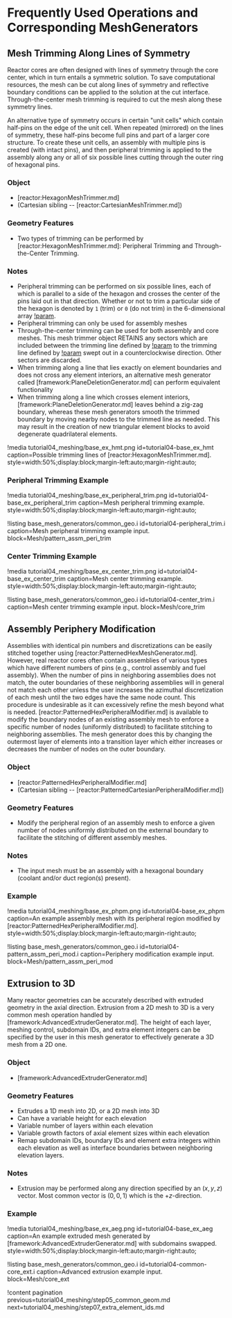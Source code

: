 # Frequently Used Operations and Corresponding MeshGenerators

## Mesh Trimming Along Lines of Symmetry

Reactor cores are often designed with lines of symmetry through the core center, which in turn entails a symmetric solution. To save computational resources, the mesh can be cut along lines of symmetry and reflective boundary conditions can be applied to the solution at the cut interface. Through-the-center mesh trimming is required to cut the mesh along these symmetry lines.

An alternative type of symmetry occurs in certain "unit cells" which contain half-pins on the edge of the unit cell. When repeated (mirrored) on the lines of symmetry, these half-pins become full pins and part of a larger core structure. To create these unit cells, an assembly with multiple pins is created (with intact pins), and then peripheral trimming is applied to the assembly along any or all of six possible lines cutting through the outer ring of hexagonal pins.

### Object

- [reactor:HexagonMeshTrimmer.md]
- (Cartesian sibling -- [reactor:CartesianMeshTrimmer.md])

### Geometry Features

- Two types of trimming can be performed by [reactor:HexagonMeshTrimmer.md]: Peripheral Trimming and Through-the-Center Trimming.

### Notes

- Peripheral trimming can be performed on six possible lines, each of which is parallel to a side of the hexagon and crosses the center of the pins laid out in that direction. Whether or not to trim a particular side of the hexagon is denoted by `1` (trim) or `0` (do not trim) in the 6-dimensional array [!param](/Mesh/HexagonMeshTrimmer/trim_peripheral_region).
- Peripheral trimming can only be used for assembly meshes
- Through-the-center trimming can be used for both assembly and core meshes. This mesh trimmer object RETAINS any sectors which are included between the trimming line defined by [!param](/Mesh/HexagonMeshTrimmer/center_trim_starting_index) to the trimming line defined by [!param](/Mesh/HexagonMeshTrimmer/center_trim_ending_index) swept out in a counterclockwise direction. Other sectors are discarded.
- When trimming along a line that lies exactly on element boundaries and does not cross any element interiors, an alternative mesh generator called [framework:PlaneDeletionGenerator.md] can perform equivalent functionality
- When trimming along a line which crosses element interiors, [framework:PlaneDeletionGenerator.md] leaves behind a zig-zag boundary, whereas these mesh generators smooth the trimmed boundary by moving nearby nodes to the trimmed line as needed. This may result in the creation of new triangular element blocks to avoid degenerate quadrilateral elements.

!media tutorial04_meshing/base_ex_hmt.png
       id=tutorial04-base_ex_hmt
       caption=Possible trimming lines of [reactor:HexagonMeshTrimmer.md].
       style=width:50%;display:block;margin-left:auto;margin-right:auto;

### Peripheral Trimming Example

!media tutorial04_meshing/base_ex_peripheral_trim.png
       id=tutorial04-base_ex_peripheral_trim
       caption=Mesh peripheral trimming example.
       style=width:50%;display:block;margin-left:auto;margin-right:auto;

!listing base_mesh_generators/common_geo.i
         id=tutorial04-peripheral_trim.i
         caption=Mesh peripheral trimming example input.
         block=Mesh/pattern_assm_peri_trim

### Center Trimming Example

!media tutorial04_meshing/base_ex_center_trim.png
       id=tutorial04-base_ex_center_trim
       caption=Mesh center trimming example.
       style=width:50%;display:block;margin-left:auto;margin-right:auto;

!listing base_mesh_generators/common_geo.i
         id=tutorial04-center_trim.i
         caption=Mesh center trimming example input.
         block=Mesh/core_trim

## Assembly Periphery Modification

Assemblies with identical pin numbers and discretizations can be easily stitched together using [reactor:PatternedHexMeshGenerator.md]. However, real reactor cores often contain assemblies of various types which have different numbers of pins (e.g., control assembly and fuel assembly). When the number of pins in neighboring assemblies does not match, the outer boundaries of these neighboring assemblies will in general not match each other unless the user increases the azimuthal discretization of each mesh until the two edges have the same node count. This procedure is undesirable as it can excessively refine the mesh beyond what is needed. [reactor:PatternedHexPeripheralModifier.md] is available to modify the boundary nodes of an existing assembly mesh to enforce a specific number of nodes (uniformly distributed) to facilitate stitching to neighboring assemblies. The mesh generator does this by changing the outermost layer of elements into a transition layer which either increases or decreases the number of nodes on the outer boundary.

### Object

- [reactor:PatternedHexPeripheralModifier.md]
- (Cartesian sibling -- [reactor:PatternedCartesianPeripheralModifier.md])

### Geometry Features

- Modify the peripheral region of an assembly mesh to enforce a given number of nodes uniformly distributed on the external boundary to facilitate the stitching of different assembly meshes.

### Notes

- The input mesh must be an assembly with a hexagonal boundary (coolant and/or duct region(s) present).

### Example

!media tutorial04_meshing/base_ex_phpm.png
       id=tutorial04-base_ex_phpm
       caption=An example assembly mesh with its peripheral region modified by [reactor:PatternedHexPeripheralModifier.md].
       style=width:50%;display:block;margin-left:auto;margin-right:auto;

!listing base_mesh_generators/common_geo.i
         id=tutorial04-pattern_assm_peri_mod.i
         caption=Periphery modification example input.
         block=Mesh/pattern_assm_peri_mod

## Extrusion to 3D

Many reactor geometries can be accurately described with extruded geometry in the axial direction. Extrusion from a 2D mesh to 3D is a very common mesh operation handled by [framework:AdvancedExtruderGenerator.md]. The height of each layer, meshing control, subdomain IDs, and extra element integers can be specified by the user in this mesh generator to effectively generate a 3D mesh from a 2D one.

### Object

- [framework:AdvancedExtruderGenerator.md]

### Geometry Features

- Extrudes a 1D mesh into 2D, or a 2D mesh into 3D
- Can have a variable height for each elevation
- Variable number of layers within each elevation
- Variable growth factors of axial element sizes within each elevation
- Remap subdomain IDs, boundary IDs and element extra integers within each elevation as well as interface boundaries between neighboring elevation layers.

### Notes

- Extrusion may be performed along any direction specified by an $(x,y,z)$ vector. Most common vector is $(0,0,1)$ which is the +$z$-direction.

### Example

!media tutorial04_meshing/base_ex_aeg.png
       id=tutorial04-base_ex_aeg
       caption=An example extruded mesh generated by [framework:AdvancedExtruderGenerator.md] with subdomains swapped.
       style=width:50%;display:block;margin-left:auto;margin-right:auto;

!listing base_mesh_generators/common_geo.i
         id=tutorial04-common-core_ext.i
         caption=Advanced extrusion example input.
         block=Mesh/core_ext

!content pagination previous=tutorial04_meshing/step05_common_geom.md
                    next=tutorial04_meshing/step07_extra_element_ids.md
